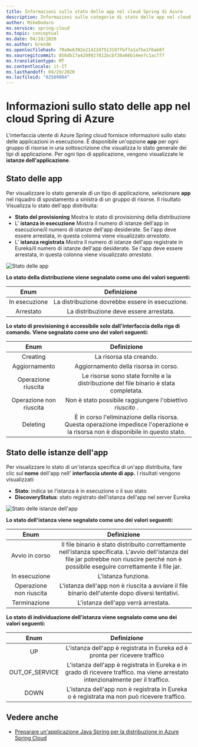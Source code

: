 ```yaml
---
title: Informazioni sullo stato delle app nel cloud Spring di Azure
description: Informazioni sulle categorie di stato delle app nel cloud Spring di Azure
author: MikeDodaro
ms.service: spring-cloud
ms.topic: conceptual
ms.date: 04/10/2020
ms.author: brendm
ms.openlocfilehash: 70a9e6392e21422d7513197fbf7a1a75e1f6ab8f
ms.sourcegitcommit: 856db17a4209927812bcbf30a66b14ee7c1ac777
ms.translationtype: MT
ms.contentlocale: it-IT
ms.lasthandoff: 04/29/2020
ms.locfileid: "82569004"
---
```

# <a name="understanding-app-status-in-azure-spring-cloud"></a>Informazioni sullo stato delle app nel cloud Spring di Azure

L'interfaccia utente di Azure Spring cloud fornisce informazioni sullo stato delle applicazioni in esecuzione.  È disponibile un'opzione **app** per ogni gruppo di risorse in una sottoscrizione che visualizza lo stato generale dei tipi di applicazione.  Per ogni tipo di applicazione, vengono visualizzate le **istanze dell'applicazione**.

## <a name="apps-status"></a>Stato delle app
Per visualizzare lo stato generale di un tipo di applicazione, selezionare **app** nel riquadro di spostamento a sinistra di un gruppo di risorse. Il risultato Visualizza lo stato dell'app distribuita:

* **Stato del provisioning** Mostra lo stato di provisioning della distribuzione
* L' **istanza in esecuzione** Mostra il numero di istanze dell'app in esecuzione/il numero di istanze dell'app desiderate. Se l'app deve essere arrestata, in questa colonna viene visualizzato *arrestato*.
* L' **istanza registrata** Mostra il numero di istanze dell'app registrate in Eureka/il numero di istanze dell'app desiderate. Se l'app deve essere arrestata, in questa colonna viene visualizzato *arrestato*.


 ![Stato delle app](media/spring-cloud-concept-app-status/apps-ui-status.png)

**Lo stato della distribuzione viene segnalato come uno dei valori seguenti:**

| Enum | Definizione |
|:--:|:----------------:|
| In esecuzione | La distribuzione dovrebbe essere in esecuzione. |
| Arrestato | La distribuzione deve essere arrestata. |

**Lo stato di provisioning è accessibile solo dall'interfaccia della riga di comando.  Viene segnalato come uno dei valori seguenti:**

| Enum | Definizione |
|:--:|:----------------:|
| Creating | La risorsa sta creando. |
| Aggiornamento | Aggiornamento della risorsa in corso. |
| Operazione riuscita | Le risorse sono state fornite e la distribuzione del file binario è stata completata. |
| Operazione non riuscita | Non è stato possibile raggiungere l'obiettivo *riuscito* . |
| Deleting | È in corso l'eliminazione della risorsa. Questa operazione impedisce l'operazione e la risorsa non è disponibile in questo stato. |

## <a name="app-instances-status"></a>Stato delle istanze dell'app

Per visualizzare lo stato di un'istanza specifica di un'app distribuita, fare clic sul **nome** dell'app nell' **interfaccia utente di app.** I risultati vengono visualizzati:
* **Stato**: indica se l'istanza è in esecuzione o il suo stato
* **DiscoveryStatus**: stato registrato dell'istanza dell'app nel server Eureka

 ![Stato delle istanze dell'app](media/spring-cloud-concept-app-status/apps-ui-instance-status.png)

**Lo stato dell'istanza viene segnalato come uno dei valori seguenti:**

| Enum | Definizione |
|:--:|:----------------:|
| Avvio in corso | Il file binario è stato distribuito correttamente nell'istanza specificata. L'avvio dell'istanza del file jar potrebbe non riuscire perché non è possibile eseguire correttamente il file jar. |
| In esecuzione | L'istanza funziona. |
| Operazione non riuscita | L'istanza dell'app non è riuscita a avviare il file binario dell'utente dopo diversi tentativi. |
| Terminazione | L'istanza dell'app verrà arrestata. |

**Lo stato di individuazione dell'istanza viene segnalato come uno dei valori seguenti:**

| Enum | Definizione |
|:--:|:----------------:|
| UP | L'istanza dell'app è registrata in Eureka ed è pronta per ricevere traffico |
| OUT_OF_SERVICE | L'istanza dell'app è registrata in Eureka e in grado di ricevere traffico. ma viene arrestato intenzionalmente per il traffico. |
| DOWN | L'istanza dell'app non è registrata in Eureka o è registrata ma non può ricevere traffico. |


## <a name="see-also"></a>Vedere anche
* [Preparare un'applicazione Java Spring per la distribuzione in Azure Spring Cloud](spring-cloud-tutorial-prepare-app-deployment.md)